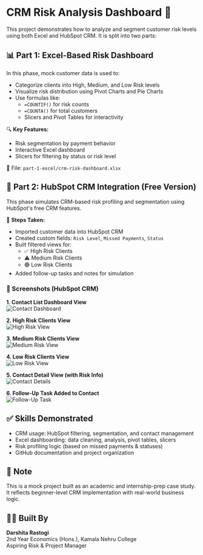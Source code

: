 # CRM Risk Analysis Dashboard 🧮
This project demonstrates how to analyze and segment customer risk levels using both Excel and HubSpot CRM. It is split into two parts:

## 📊 Part 1: Excel-Based Risk Dashboard
In this phase, mock customer data is used to:
- Categorize clients into High, Medium, and Low Risk levels
- Visualize risk distribution using Pivot Charts and Pie Charts
- Use formulas like:
  - `=COUNTIF()` for risk counts
  - `=COUNTA()` for total customers
  - Slicers and Pivot Tables for interactivity

🔍 **Key Features:**
- Risk segmentation by payment behavior
- Interactive Excel dashboard
- Slicers for filtering by status or risk level

📁 File: `part-1-excel/crm-risk-dashboard.xlsx`

## 💼 Part 2: HubSpot CRM Integration (Free Version)
This phase simulates CRM-based risk profiling and segmentation using HubSpot's free CRM features.

🔧 **Steps Taken:**
- Imported customer data into HubSpot CRM
- Created custom fields: `Risk Level`, `Missed Payments`, `Status`
- Built filtered views for:
  - ✅ High Risk Clients
  - ⚠️ Medium Risk Clients
  - 🟢 Low Risk Clients
- Added follow-up tasks and notes for simulation

### 📸 Screenshots (HubSpot CRM)

**1. Contact List Dashboard View**  
![Contact Dashboard](part-2-hubspot/contact-list-dashboard.png)

**2. High Risk Clients View**  
![High Risk View](part-2-hubspot/high-risk-view.png)

**3. Medium Risk Clients View**  
![Medium Risk View](part-2-hubspot/medium-risk-view.png)

**4. Low Risk Clients View**  
![Low Risk View](part-2-hubspot/low-risk-view.png)

**5. Contact Detail View (with Risk Info)**  
![Contact Details](part-2-hubspot/contact-details.png)

**6. Follow-Up Task Added to Contact**  
![Follow-Up Task](part-2-hubspot/follow-up-task.png)

## ✅ Skills Demonstrated
- CRM usage: HubSpot filtering, segmentation, and contact management
- Excel dashboarding: data cleaning, analysis, pivot tables, slicers
- Risk profiling logic (based on missed payments & statuses)
- GitHub documentation and project organization

## 📌 Note
This is a mock project built as an academic and internship-prep case study.  
It reflects beginner-level CRM implementation with real-world business logic.

## 👩‍💻 Built By
**Darshita Rastogi**  
2nd Year Economics (Hons.), Kamala Nehru College  
Aspiring Risk & Project Manager
